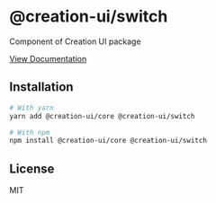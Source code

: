 # @creation-ui/switch
Component of Creation UI package

[View Documentation](https://creation-ui.dev/)

## Installation

```bash
# With yarn
yarn add @creation-ui/core @creation-ui/switch

# With npm
npm install @creation-ui/core @creation-ui/switch
```

## License

MIT
